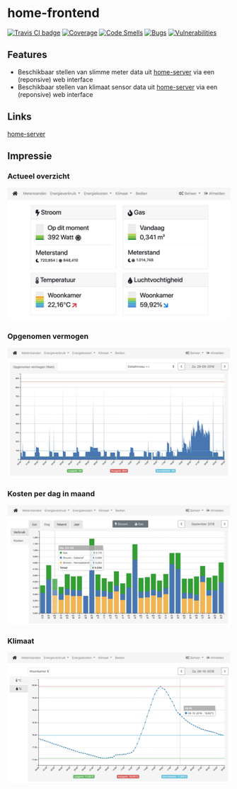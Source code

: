 # home-frontend

<a href="https://travis-ci.com/bassages/home-frontend" taget="_blank"><img src="https://travis-ci.org/bassages/home-server.svg?branch=master" alt="Travis CI badge"></a>
[![Coverage](https://sonarcloud.io/api/project_badges/measure?project=bassages_home-frontend&metric=coverage)](https://sonarcloud.io/dashboard?id=bassages_home-frontend)
[![Code Smells](https://sonarcloud.io/api/project_badges/measure?project=bassages_home-frontend&metric=code_smells)](https://sonarcloud.io/dashboard?id=bassages_home-frontend)
[![Bugs](https://sonarcloud.io/api/project_badges/measure?project=bassages_home-frontend&metric=bugs)](https://sonarcloud.io/dashboard?id=bassages_home-frontend)
[![Vulnerabilities](https://sonarcloud.io/api/project_badges/measure?project=bassages_home-frontend&metric=vulnerabilities)](https://sonarcloud.io/dashboard?id=bassages_home-frontend)

## Features
- Beschikbaar stellen van slimme meter data uit [home-server](https://github.com/bassages/home-server) via een (reponsive) web interface
- Beschikbaar stellen van klimaat sensor data uit [home-server](https://github.com/bassages/home-server) via een (reponsive) web interface

## Links
[home-server](https://github.com/bassages/home-server)

## Impressie

### Actueel overzicht
![Alt text](documentation/screenshots/actueel-xl.jpg?raw=true "Actueel")

### Opgenomen vermogen
![Alt text](documentation/screenshots/opgenomen-vermogen.jpg?raw=true "Actueel")

### Kosten per dag in maand
![Alt text](documentation/screenshots/kosten-dag-xl.jpg?raw=true "Kosten per maand in jaar")

### Klimaat
![Alt text](documentation/screenshots/temperatuur.jpg?raw=true "Temperatuur")

